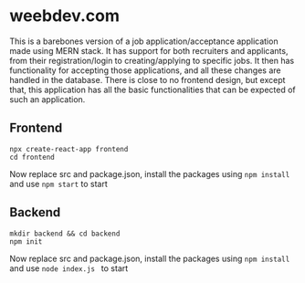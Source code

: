 # weebdev.com

This is a barebones version of a job application/acceptance application made using MERN stack. It has support for both recruiters and applicants, from their registration/login to creating/applying to specific jobs. It then has functionality for accepting those applications, and all these changes are handled in the database. There is close to no frontend design, but except that, this application has all the basic functionalities that can be expected of such an application.

## Frontend

```
npx create-react-app frontend
cd frontend
```
Now replace src and package.json, install the packages using ```npm install``` and use ```npm start``` to start

## Backend

```
mkdir backend && cd backend
npm init
```
Now replace src and package.json, install the packages using ```npm install``` and use ```node index.js ``` to start
